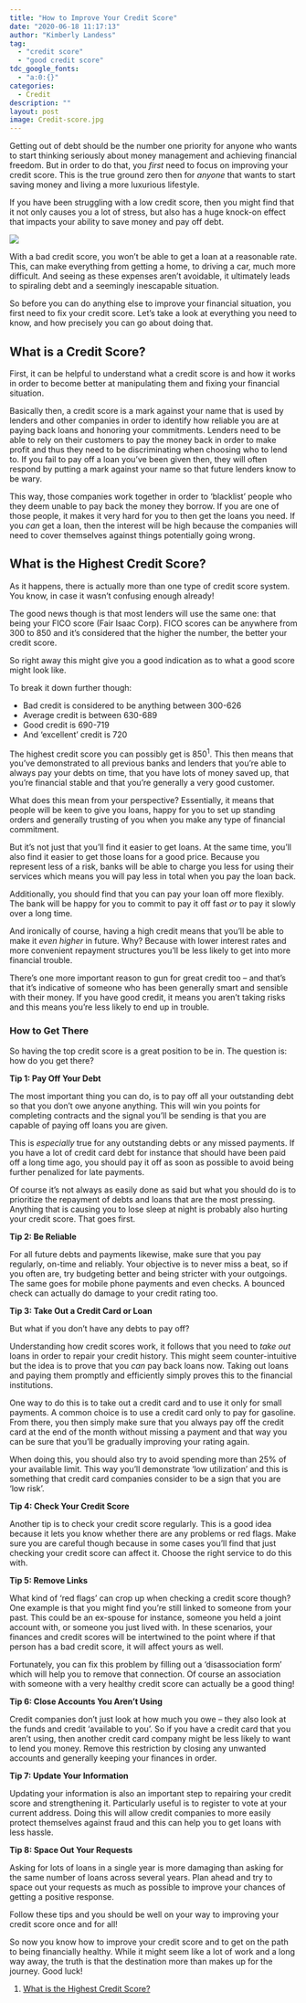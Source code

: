 ```yaml
---
title: "How to Improve Your Credit Score"
date: "2020-06-18 11:17:13"
author: "Kimberly Landess"
tag:
  - "credit score"
  - "good credit score"
tdc_google_fonts:
  - "a:0:{}"
categories:
  - Credit
description: ""
layout: post
image: Credit-score.jpg
---
```


Getting out of debt should be the number one priority for anyone who wants to start thinking seriously about money management and achieving financial freedom. But in order to do that, you _first_ need to focus on improving your credit score. This is the true ground zero then for _anyone_ that wants to start saving money and living a more luxurious lifestyle.

If you have been struggling with a low credit score, then you might find that it not only causes you a lot of stress, but also has a huge knock-on effect that impacts your ability to save money and pay off debt.

![](/posts/Credit-score.jpg)

With a bad credit score, you won’t be able to get a loan at a reasonable rate. This, can make everything from getting a home, to driving a car, much more difficult. And seeing as these expenses aren’t avoidable, it ultimately leads to spiraling debt and a seemingly inescapable situation.

So before you can do anything else to improve your financial situation, you first need to fix your credit score. Let’s take a look at everything you need to know, and how precisely you can go about doing that.

## What is a Credit Score?

First, it can be helpful to understand what a credit score is and how it works in order to become better at manipulating them and fixing your financial situation.

Basically then, a credit score is a mark against your name that is used by lenders and other companies in order to identify how reliable you are at paying back loans and honoring your commitments. Lenders need to be able to rely on their customers to pay the money back in order to make profit and thus they need to be discriminating when choosing who to lend to. If you fail to pay off a loan you’ve been given then, they will often respond by putting a mark against your name so that future lenders know to be wary.

This way, those companies work together in order to ‘blacklist’ people who they deem unable to pay back the money they borrow. If you are one of those people, it makes it very hard for you to then get the loans you need. If you _can_ get a loan, then the interest will be high because the companies will need to cover themselves against things potentially going wrong.

## What is the Highest Credit Score?

As it happens, there is actually more than one type of credit score system. You know, in case it wasn’t confusing enough already!

The good news though is that most lenders will use the same one: that being your FICO score (Fair Isaac Corp). FICO scores can be anywhere from 300 to 850 and it’s considered that the higher the number, the better your credit score.

So right away this might give you a good indication as to what a good score might look like.

To break it down further though:

- Bad credit is considered to be anything between 300-626
- Average credit is between 630-689
- Good credit is 690-719
- And ‘excellent’ credit is 720

The highest credit score you can possibly get is 850<sup>1</sup>. This then means that you’ve demonstrated to all previous banks and lenders that you’re able to always pay your debts on time, that you have lots of money saved up, that you’re financial stable and that you’re generally a very good customer.

What does this mean from your perspective? Essentially, it means that people will be keen to give you loans, happy for you to set up standing orders and generally trusting of you when you make any type of financial commitment.

But it’s not just that you’ll find it easier to get loans. At the same time, you’ll also find it easier to get those loans for a good price. Because you represent less of a risk, banks will be able to charge you less for using their services which means you will pay less in total when you pay the loan back.

Additionally, you should find that you can pay your loan off more flexibly. The bank will be happy for you to commit to pay it off fast _or_ to pay it slowly over a long time.

And ironically of course, having a high credit means that you’ll be able to make it _even higher_ in future. Why? Because with lower interest rates and more convenient repayment structures you’ll be less likely to get into more financial trouble.

There’s one more important reason to gun for great credit too – and that’s that it’s indicative of someone who has been generally smart and sensible with their money. If you have good credit, it means you aren’t taking risks and this means you’re less likely to end up in trouble.

### How to Get There

So having the top credit score is a great position to be in. The question is: how do you get there?

**Tip 1: Pay Off Your Debt**

The most important thing you can do, is to pay off all your outstanding debt so that you don’t owe anyone anything. This will win you points for completing contracts and the signal you’ll be sending is that you are capable of paying off loans you are given.

This is _especially_ true for any outstanding debts or any missed payments. If you have a lot of credit card debt for instance that should have been paid off a long time ago, you should pay it off as soon as possible to avoid being further penalized for late payments.

Of course it’s not always as easily done as said but what you should do is to prioritize the repayment of debts and loans that are the most pressing. Anything that is causing you to lose sleep at night is probably also hurting your credit score. That goes first.

**Tip 2: Be Reliable**

For all future debts and payments likewise, make sure that you pay regularly, on-time and reliably. Your objective is to never miss a beat, so if you often are, try budgeting better and being stricter with your outgoings. The same goes for mobile phone payments and even checks. A bounced check can actually do damage to your credit rating too.

**Tip 3: Take Out a Credit Card or Loan**

But what if you don’t have any debts to pay off?

Understanding how credit scores work, it follows that you need to _take out_ loans in order to repair your credit history. This might seem counter-intuitive but the idea is to prove that you _can_ pay back loans now. Taking out loans and paying them promptly and efficiently simply proves this to the financial institutions.

One way to do this is to take out a credit card and to use it only for small payments. A common choice is to use a credit card only to pay for gasoline. From there, you then simply make sure that you always pay off the credit card at the end of the month without missing a payment and that way you can be sure that you’ll be gradually improving your rating again.

When doing this, you should also try to avoid spending more than 25% of your available limit. This way you’ll demonstrate ‘low utilization’ and this is something that credit card companies consider to be a sign that you are ‘low risk’.

**Tip 4: Check Your Credit Score**

Another tip is to check your credit score regularly. This is a good idea because it lets you know whether there are any problems or red flags. Make sure you are careful though because in some cases you’ll find that just checking your credit score can affect it. Choose the right service to do this with.

**Tip 5: Remove Links**

What kind of ‘red flags’ can crop up when checking a credit score though? One example is that you might find you’re still linked to someone from your past. This could be an ex-spouse for instance, someone you held a joint account with, or someone you just lived with. In these scenarios, your finances and credit scores will be intertwined to the point where if that person has a bad credit score, it will affect yours as well.

Fortunately, you can fix this problem by filling out a ‘disassociation form’ which will help you to remove that connection. Of course an association with someone with a very healthy credit score can actually be a good thing!

**Tip 6: Close Accounts You Aren’t Using**

Credit companies don’t just look at how much you owe – they also look at the funds and credit ‘available to you’. So if you have a credit card that you aren’t using, then another credit card company might be less likely to want to lend you money. Remove this restriction by closing any unwanted accounts and generally keeping your finances in order.

**Tip 7: Update Your Information**

Updating your information is also an important step to repairing your credit score and strengthening it. Particularly useful is to register to vote at your current address. Doing this will allow credit companies to more easily protect themselves against fraud and this can help you to get loans with less hassle.

**Tip 8: Space Out Your Requests**

Asking for lots of loans in a single year is more damaging than asking for the same number of loans across several years. Plan ahead and try to space out your requests as much as possible to improve your chances of getting a positive response.

Follow these tips and you should be well on your way to improving your credit score once and for all!

So now you know how to improve your credit score and to get on the path to being financially healthy. While it might seem like a lot of work and a long way away, the truth is that the destination more than makes up for the journey. Good luck!

1. [What is the Highest Credit Score?](https://www.creditsesame.com/blog/credit-score/what-is-the-highest-credit-score/)
